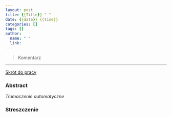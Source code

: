 ```yaml
---
layout: post
title: {{Title}} " "
date: {{date}} {{time}}
categories: []
tags: []
author:
  name: " "
  link: 
---
```


> Komentarz
> 
<hr>

[Skrót do pracy]() 

### Abstract


*Tłumaczenie automatyczne*

### Streszczenie
